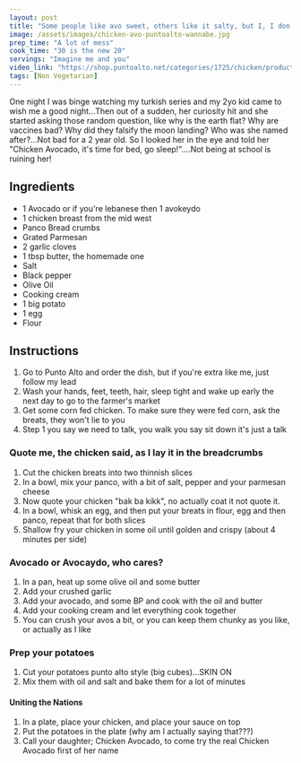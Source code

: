 ```yaml
---
layout: post
title: "Some people like avo sweet, others like it salty, but I, I don't like it at all"
image: /assets/images/chicken-avo-puntoalto-wannabe.jpg
prep_time: "A lot of mess"
cook_time: "30 is the new 20"
servings: "Imagine me and you"
video_link: "https://shop.puntoalto.net/categories/1725/chicken/products/13997/chicken-avocado"
tags: [Non Vegetarian] 
---
```


One night I was binge watching my turkish series and my 2yo kid came to wish me a good night...Then out of a sudden, her curiosity hit and she started asking those random question, like why is the earth flat? Why are vaccines bad? Why did they falsify the moon landing? Who was she named after?...Not bad for a 2 year old. So I looked her in the eye and told her "Chicken Avocado, it's time for bed, go sleep!"....Not being at school is ruining her!

## Ingredients

* 1 Avocado or if you're lebanese then 1 avokeydo
* 1 chicken breast from the mid west
* Panco Bread crumbs
* Grated Parmesan
* 2 garlic cloves
* 1 tbsp butter, the homemade one
* Salt
* Black pepper
* Olive Oil
* Cooking cream
* 1 big potato
* 1 egg
* Flour


## Instructions

1. Go to Punto Alto and order the dish, but if you're extra like me, just follow my lead
2. Wash your hands, feet, teeth, hair, sleep tight and wake up early the next day to go to the farmer's market
3. Get some corn fed chicken. To make sure they were fed corn, ask the breats, they won't lie to you
4. Step 1 you say we need to talk, you walk you say sit down it's just a talk

### Quote me, the chicken said, as I lay it in the breadcrumbs
1. Cut the chicken breats into two thinnish slices
2. In a bowl, mix your panco, with a bit of salt, pepper and your parmesan cheese
3. Now quote your chicken "bak ba kikk", no actually coat it not quote it. 
4. In a bowl, whisk an egg, and then put your breats in flour, egg and then panco, repeat that for both slices
5. Shallow fry your chicken in some oil until golden and crispy (about 4 minutes per side)

### Avocado or Avocaydo, who cares? 
1. In a pan, heat up some olive oil and some butter 
2. Add your crushed garlic
3. Add your avocado, and some BP and cook with the oil and butter
4. Add your cooking cream and let everything cook together
5. You can crush your avos a bit, or you can keep them chunky as you like, or actually as I like

### Prep your potatoes
1. Cut your potatoes punto alto style (big cubes)...SKIN ON
2. Mix them with oil and salt and bake them for a lot of minutes

#### Uniting the Nations
1. In a plate, place your chicken, and place your sauce on top
2. Put the potatoes in the plate (why am I actually saying that???)
3. Call your daughter; Chicken Avocado, to come try the real Chicken Avocado first of her name